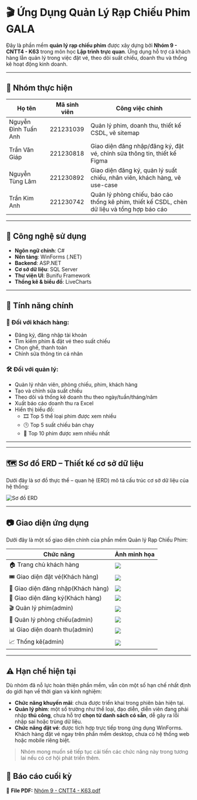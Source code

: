 # 🎬 Ứng Dụng Quản Lý Rạp Chiếu Phim **GALA**

Đây là phần mềm **quản lý rạp chiếu phim** được xây dựng bởi **Nhóm 9 - CNTT4 - K63** trong môn học **Lập trình trực quan**. Ứng dụng hỗ trợ cả khách hàng lẫn quản lý trong việc đặt vé, theo dõi suất chiếu, doanh thu và thống kê hoạt động kinh doanh.

---

## 👥 Nhóm thực hiện

| Họ tên               | Mã sinh viên | Công việc chính |
|---------------------|--------------|-----------------|
| Nguyễn Đình Tuấn Anh | 221231039    | Quản lý phim, doanh thu, thiết kế CSDL, vẽ sitemap |
| Trần Văn Giáp        | 221230818    | Giao diện đăng nhập/đăng ký, đặt vé, chỉnh sửa thông tin, thiết kế Figma |
| Nguyễn Tùng Lâm      | 221230892    | Giao diện đăng ký, quản lý suất chiếu, nhân viên, khách hàng, vẽ use-case |
| Trần Kim Anh         | 221230742    | Quản lý phòng chiếu, báo cáo thống kê phim, thiết kế CSDL, chèn dữ liệu và tổng hợp báo cáo |

---

## 🚀 Công nghệ sử dụng

- **Ngôn ngữ chính**: C#
- **Nền tảng**: WinForms (.NET)
- **Backend**: ASP.NET  
- **Cơ sở dữ liệu**: SQL Server
- **Thư viện UI**: Bunifu Framework  
- **Thống kê & biểu đồ**: LiveCharts

---

## 🎯 Tính năng chính

### 👤 Đối với khách hàng:
- Đăng ký, đăng nhập tài khoản
- Tìm kiếm phim & đặt vé theo suất chiếu
- Chọn ghế, thanh toán
- Chỉnh sửa thông tin cá nhân

### 🛠 Đối với quản lý:
- Quản lý nhân viên, phòng chiếu, phim, khách hàng
- Tạo và chỉnh sửa suất chiếu
- Theo dõi và thống kê doanh thu theo ngày/tuần/tháng/năm
- Xuất báo cáo doanh thu ra Excel
- Hiển thị biểu đồ:
  - 🎞️ Top 5 thể loại phim được xem nhiều
  - 🕒 Top 5 suất chiếu bán chạy
  - 🎥 Top 10 phim được xem nhiều nhất

---

---

## 🗺️ Sơ đồ ERD – Thiết kế cơ sở dữ liệu

Dưới đây là sơ đồ thực thể – quan hệ (ERD) mô tả cấu trúc cơ sở dữ liệu của hệ thống:

![Sơ đồ ERD](image.png)



---

## 📷 Giao diện ứng dụng

Dưới đây là một số giao diện chính của phần mềm Quản lý Rạp Chiếu Phim:

| Chức năng               | Ảnh minh họa             |
|-------------------------|--------------------------|
| 🏠 Trang chủ khách hàng | ![](trangchuKH)      |
| 🎟️ Giao diện đặt vé(Khách hàng)     | ![](datve)           |
| 🔐 Giao diện đăng nhập(Khách hàng)  | ![](login)           |
| 📝 Giao diện đăng ký(Khách hàng)    | ![](signup)          |
| 🎬 Quản lý phim(admin)        | ![](qlphim)          |
| 🏢 Quản lý phòng chiếu(admin) | ![](qlphong)         |
| 📊 Giao diện doanh thu(admin)  | ![](revenue)         |
| 📈 Thống kê(admin)            | ![](thongke.png)         |

---

## ⚠️ Hạn chế hiện tại

Dù nhóm đã nỗ lực hoàn thiện phần mềm, vẫn còn một số hạn chế nhất định do giới hạn về thời gian và kinh nghiệm:

- **Chức năng khuyến mãi**: chưa được triển khai trong phiên bản hiện tại.
- **Quản lý phim**: một số trường như thể loại, đạo diễn, diễn viên đang phải nhập **thủ công**, chưa hỗ trợ **chọn từ danh sách có sẵn**, dễ gây ra lỗi nhập sai hoặc trùng dữ liệu.
- **Chức năng đặt vé**: được tích hợp trực tiếp trong ứng dụng WinForms. Khách hàng đặt vé ngay trên phần mềm desktop, chưa có hệ thống web hoặc mobile riêng biệt.

> Nhóm mong muốn sẽ tiếp tục cải tiến các chức năng này trong tương lai nếu có cơ hội phát triển thêm.

## 📄 Báo cáo cuối kỳ

🔗 **File PDF:** [Nhóm 9 - CNTT4 - K63.pdf](Nhóm%209%20-%20CNTT4%20-%20K63.pdf)


